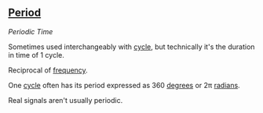 ## [Period](#period)
*Periodic Time*

Sometimes used interchangeably with [cycle](#cycle), but technically it's the duration in time of 1 cycle.

Reciprocal of [frequency](#frequency).

One [cycle](#cycle) often has its period expressed as 360 [degrees](#degree) or 2π [radians](#radian).

Real signals aren't usually periodic.

